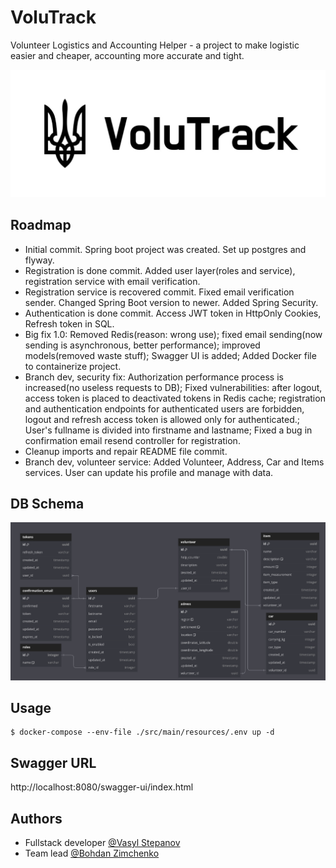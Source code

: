 # VoluTrack

Volunteer Logistics and Accounting Helper - a project to make logistic easier and cheaper, accounting more accurate and tight.

![Logo](src/main/resources/img/biglogo.jpg)

## Roadmap

- Initial commit. Spring boot project was created. Set up postgres and flyway.
- Registration is done commit. Added user layer(roles and service), registration service with email verification.
- Registration service is recovered commit. Fixed email verification sender. Changed Spring Boot version to newer.  Added Spring Security.
- Authentication is done commit. Access JWT token in HttpOnly Cookies, Refresh token in SQL.
- Big fix 1.0: Removed Redis(reason: wrong use); fixed email sending(now sending is asynchronous, better performance); improved models(removed waste stuff); Swagger UI is added; Added Docker file to containerize project.
- Branch dev, security fix: Authorization performance process is increased(no useless requests to DB); Fixed vulnerabilities: after logout, access token is placed to deactivated tokens in Redis cache; registration and authentication endpoints for authenticated users are forbidden, logout and refresh access token is allowed only for authenticated.; User's fullname is divided into firstname and lastname; Fixed a bug in confirmation email resend controller for registration.
- Cleanup imports and repair README file commit.
- Branch dev, volunteer service: Added Volunteer, Address, Car and Items services. User can update his profile and manage with data.

## DB Schema

![Logo](src/main/resources/img/diagram.png)

## Usage

```shell
$ docker-compose --env-file ./src/main/resources/.env up -d
```

## Swagger URL

http://localhost:8080/swagger-ui/index.html

## Authors

- Fullstack developer [@Vasyl Stepanov](https://www.github.com/VasylStepanov)
- Team lead [@Bohdan Zimchenko](https://github.com/zimaaletto)
